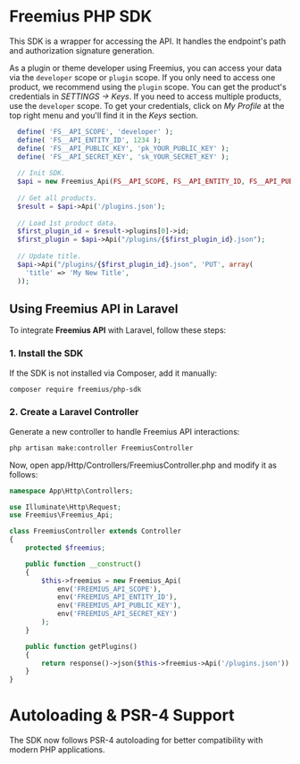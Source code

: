 # Freemius PHP SDK
This SDK is a wrapper for accessing the API. It handles the endpoint's path and authorization signature generation.

As a plugin or theme developer using Freemius, you can access your data via the `developer` scope or `plugin` scope. 
If you only need to access one product, we recommend using the `plugin` scope. You can get the product's credentials in *SETTINGS -> Keys*.
If you need to access multiple products, use the `developer` scope. To get your credentials, click on *My Profile* at the top right menu and you'll find it in the *Keys* section.

```php
  define( 'FS__API_SCOPE', 'developer' );
  define( 'FS__API_ENTITY_ID', 1234 );
  define( 'FS__API_PUBLIC_KEY', 'pk_YOUR_PUBLIC_KEY' );
  define( 'FS__API_SECRET_KEY', 'sk_YOUR_SECRET_KEY' );
  
  // Init SDK.
  $api = new Freemius_Api(FS__API_SCOPE, FS__API_ENTITY_ID, FS__API_PUBLIC_KEY, FS__API_SECRET_KEY);
  
  // Get all products.
  $result = $api->Api('/plugins.json');
  
  // Load 1st product data.
  $first_plugin_id = $result->plugins[0]->id;
  $first_plugin = $api->Api("/plugins/{$first_plugin_id}.json");
  
  // Update title.
  $api->Api("/plugins/{$first_plugin_id}.json", 'PUT', array(
    'title' => 'My New Title',
  ));

```
## Using Freemius API in Laravel  

To integrate **Freemius API** with Laravel, follow these steps:

### 1. Install the SDK  

If the SDK is not installed via Composer, add it manually:  

```sh
composer require freemius/php-sdk
```
### 2. Create a Laravel Controller

Generate a new controller to handle Freemius API interactions:

```sh
php artisan make:controller FreemiusController
```
Now, open app/Http/Controllers/FreemiusController.php and modify it as follows:

```php
namespace App\Http\Controllers;

use Illuminate\Http\Request;
use Freemius\Freemius_Api;

class FreemiusController extends Controller
{
    protected $freemius;

    public function __construct()
    {
        $this->freemius = new Freemius_Api(
            env('FREEMIUS_API_SCOPE'),
            env('FREEMIUS_API_ENTITY_ID'),
            env('FREEMIUS_API_PUBLIC_KEY'),
            env('FREEMIUS_API_SECRET_KEY')
        );
    }

    public function getPlugins()
    {
        return response()->json($this->freemius->Api('/plugins.json'));
    }
}
```

# Autoloading & PSR-4 Support

The SDK now follows PSR-4 autoloading for better compatibility with modern PHP applications.